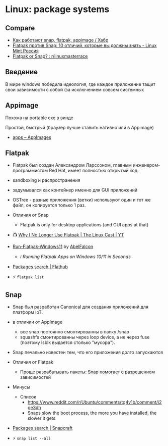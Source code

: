 # Linux: package systems

## Compare

- [Как работают snap, flatpak, appimage / Хабр](https://habr.com/ru/articles/673488/)
- [Flatpak против Snap: 10 отличий, которые вы должны знать - Linux Mint Россия](https://linuxmint.su/2023/01/28/flatpak-%D0%BF%D1%80%D0%BE%D1%82%D0%B8%D0%B2-snap-10-%D0%BE%D1%82%D0%BB%D0%B8%D1%87%D0%B8%D0%B9-%D0%BA%D0%BE%D1%82%D0%BE%D1%80%D1%8B%D0%B5-%D0%B2%D1%8B-%D0%B4%D0%BE%D0%BB%D0%B6%D0%BD%D1%8B-%D0%B7/)
- [Flatpak or Snap? : r/linuxmasterrace](https://www.reddit.com/r/linuxmasterrace/comments/u4te9z/flatpak_or_snap/)

## Введение

В мире windows победила идеология, где каждое приложение тащит свои зависимости с собой (за исключением совсем системных

## Appimage

Похожа на portable exe в винде

Простой, быстрый (браузер лучше ставить нативно или в Appimage)

- [apps – AppImages](https://appimage.github.io/apps/)

## Flatpak

- Flatpak был создан Александром Ларссоном, главным инженером-программистом Red Hat, имеет полностью открытый код.

+ sandboxing и распространения

- задумывался как контейнер именно для GUI приложений

- OSTree - разные приложения (ветки) используют один и тот же файл, он копируется только 1 раз.

- Отличия от Snap
	- Flatpak is only for desktop applications (and GUI apps at that)

- :tv: [Why I No Longer Use Flatpak | The Linux Cast | YT](https://www.youtube.com/watch?v=zlF0-_kzRY4)

- [Run-Flatpak-Windows11](https://github.com/AbelFalcon/Run-Flatpak-Windows11?tab=readme-ov-file) by [AbelFalcon](https://github.com/AbelFalcon)
	- _ℹ️ Running Flatpak Apps on Windows 10/11 in Seconds_

- [Packages search | Flathub](https://flathub.org/)
- :zap: `flatpak list`

## Snap

- Snap был разработан Canonical для создания приложений для платформ IoT.

- в отличии от AppImage
  - все snap постоянно смонтированны в папку /snap
  - squashfs смонтированны через loop device, а не через fuse (поэтому lsblk выдается столько "мусора").

- Snap печально известен тем, что его приложения долго запускаются

- Отличия от Flatpak
	- Проще разрабатывать пакеты: Snap помогает с разрешением зависимостей

- Минусы
  - Список
    - https://www.reddit.com/r/Ubuntu/comments/tq4v1b/comment/i2ge3dh
    - Snaps slow the boot process, the more you have installed, the slower it gets

- [Packages search | Snapcraft](https://snapcraft.io/store)
- :zap: `snap list --all`
